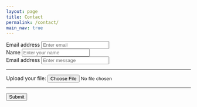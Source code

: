 ```yaml
---
layout: page
title: Contact
permalink: /contact/
main_nav: true
---
```


<form accept-charset="UTF-8" action="https://getform.io/f/afdd4deb-2003-44f6-b493-06764b35bac4" method="POST" enctype="multipart/form-data" target="_blank">
          <div class="form-group">
            <label for="exampleInputEmail1" required="required">Email address</label>
            <input type="email" name="email" class="form-control" id="exampleInputEmail1" aria-describedby="emailHelp" placeholder="Enter email">
          </div>
          <div class="form-group">
            <label for="exampleInputName">Name</label>
            <input type="text" name="name" class="form-control" id="exampleInputName" placeholder="Enter your name" required="required">
          </div>
          <div class="form-group">
            <label for="exampleInputMessage" required="required">Email address</label>
            <input type="text" name="message" class="form-control" rows="5" id="exampleInputMessage" placeholder="Enter message">
          </div>
          <hr>
          <div class="form-group mt-3">
            <label class="mr-2">Upload your file:</label>
            <input type="file" name="file">
          </div>
          <hr>
          <button type="submit" class="btn btn-primary">Submit</button>
        </form>